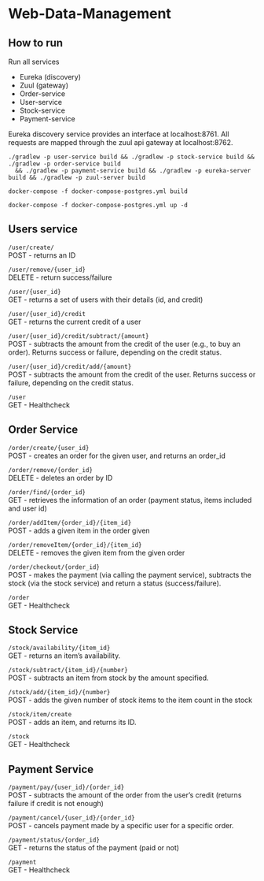 # Web-Data-Management

## How to run
Run all services
* Eureka (discovery)
* Zuul (gateway)
* Order-service
* User-service
* Stock-service
* Payment-service

Eureka discovery service provides an interface at localhost:8761. All requests are mapped through the zuul api gateway at localhost:8762.

```
./gradlew -p user-service build && ./gradlew -p stock-service build && ./gradlew -p order-service build
  && ./gradlew -p payment-service build && ./gradlew -p eureka-server build && ./gradlew -p zuul-server build
```
```
docker-compose -f docker-compose-postgres.yml build
```
```
docker-compose -f docker-compose-postgres.yml up -d
```

## Users service
`/user/create/`<br>
POST - returns an ID<br>

`/user/remove/{user_id}`<br>
DELETE - return success/failure<br>

`/user/{user_id}`<br>
GET - returns a set of users with their details (id, and credit)<br>

`/user/{user_id}/credit`<br>
GET - returns the current credit of a user<br>

`/user/{user_id}/credit/subtract/{amount}`<br>
POST - subtracts the amount from the credit of the user (e.g., to buy an order). Returns success or failure, depending on the credit status. <br>

`/user/{user_id}/credit/add/{amount}`<br>
POST - subtracts the amount from the credit of the user. Returns success or failure, depending on the credit status. 

`/user`<br>
GET - Healthcheck

## Order Service
`/order/create/{user_id}`<br>
POST - creates an order for the given user, and returns an order_id<br>

`/order/remove/{order_id}`<br>
DELETE - deletes an order by ID<br>

`/order/find/{order_id}`<br>
GET - retrieves the information of an order (payment status, items included and user id)<br>

`/order/addItem/{order_id}/{item_id}`<br>
POST - adds a given item in the order given<br>

`/order/removeItem/{order_id}/{item_id}`<br>
DELETE - removes the given item from the given order<br>

`/order/checkout/{order_id}`<br>
POST - makes the payment (via calling the payment service), subtracts the stock (via the stock service) and return a status (success/failure).<br>

`/order`<br>
GET - Healthcheck<br>

## Stock Service
`/stock/availability/{item_id}`<br>
GET - returns an item’s availability.<br>

`/stock/subtract/{item_id}/{number}`<br>
POST - subtracts an item from stock by the amount specified.<br>

`/stock/add/{item_id}/{number}`<br>
POST - adds the given number of stock items to the item count in the stock<br>

`/stock/item/create`<br>
POST - adds an item, and returns its ID.<br>

`/stock`<br>
GET - Healthcheck<br>

## Payment Service
`/payment/pay/{user_id}/{order_id}`<br>
POST - subtracts the amount of the order from the user’s credit (returns failure if credit is not enough)<br>

`/payment/cancel/{user_id}/{order_id}`<br>
POST - cancels payment made by a specific user for a specific order.<br>

`/payment/status/{order_id}`<br>
GET - returns the status of the payment (paid or not)<br>

`/payment`<br>
GET - Healthcheck<br>
